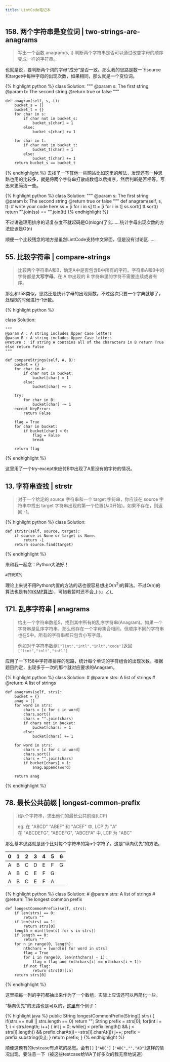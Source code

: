```yaml
---
title: LintCode笔记本
---
```


## 158. 两个字符串是变位词 | two-strings-are-anagrams

> 写出一个函数 anagram(s, t) 判断两个字符串是否可以通过改变字母的顺序变成一样的字符串。

也就是说，要判断两个词的字母“成分”是否一致。那么我的思路是数一下source和target中每种字母的出现次数，如果相同，那么就是一个变位词。

{% highlight python %}
class Solution:
    """
    @param s: The first string
    @param b: The second string
    @return true or false
    """
    
    def anagram(self, s, t):
        bucket_s = {}
        bucket_t = {}
        for char in s:
            if char not in bucket_s:
                bucket_s[char] = 1
            else:
                bucket_s[char] += 1
    
        for char in t:
            if char not in bucket_t:
                bucket_t[char] = 1
            else:
                bucket_t[char] += 1
        return bucket_s == bucket_t

{% endhighlight %}
去找了一下其他一些网站比如[这里](http://www.jiuzhang.com/solutions/two-strings-are-anagrams/)的解法，发现还有一种思路也用的比较多，就是将两个字符串打散成数组以后排序，然后判断是否相等。写出来更简洁一些。

{% highlight python %}
class Solution:
    """
    @param s: The first string
    @param b: The second string
    @return true or false
    """
    def anagram(self, s, t):
        # write your code here
        ss = [i for i in s]
        tt = [i for i in t]
        ss.sort()
        tt.sort()
        return "".join(ss) == "".join(tt)
{% endhighlight %}

不过讲道理用排序的话复杂度不就起码是O(nlogn)了么……统计字母出现次数的方法应该是O(n)

顺便一个比较残念的地方是虽然LintCode支持中文界面，但是没有讨论区……

## 55. 比较字符串 | compare-strings

>比较两个字符串A和B，确定A中是否包含B中所有的字符。字符串A和B中的字符都是**大写字母**。在 A 中出现的 B 字符串里的字符不需要连续或者有序。

那么和158类似，思路还是统计字母的出现频数。不过这次只要一个字典就够了，处理B的时候进行-1计数。

{% highlight python %}

class Solution:

    """
    @param A : A string includes Upper Case letters
    @param B : A string includes Upper Case letters
    @return :  if string A contains all of the characters in B return True else return False
    """
    
    def compareStrings(self, A, B):
        bucket = {}
        for char in A:
            if char not in bucket:
                bucket[char] = 1
            else:
                bucket[char] += 1
    
        try:
            for char in B:
                bucket[char] -= 1
        except KeyError:
            return False
    
        flag = True
        for char in bucket:
            if bucket[char] < 0:
                flag = False
                break
    
        return flag

{% endhighlight %}

这里用了一个try-except来应付B中出现了A里没有的字符的情况。

## 13. 字符串查找 | strstr

>对于一个给定的 source 字符串和一个 target 字符串，你应该在 source 字符串中找出 target 字符串出现的第一个位置(从0开始)。如果不存在，则返回 -1。

{% highlight python %}
class Solution:

    def strStr(self, source, target):
        if source is None or target is None:
            return -1
        return source.find(target)

{% endhighlight %}

来和我一起念：Python大法好！

<small>#开玩笑的</small>

理论上来说不用Python内置的方法的话也很容易想出O(n<sup>2</sup>)的算法。不过O(n)的算法也是有的([KMP算法](https://zh.wikipedia.org/wiki/%E5%85%8B%E5%8A%AA%E6%96%AF-%E8%8E%AB%E9%87%8C%E6%96%AF-%E6%99%AE%E6%8B%89%E7%89%B9%E7%AE%97%E6%B3%95))，可惜我暂时还不会_(:з」∠)_

## 171. 乱序字符串 | anagrams

>给出一个字符串数组S，找到其中所有的乱序字符串(Anagram)。如果一个字符串是乱序字符串，那么他存在一个字母集合相同，但顺序不同的字符串也在S中。所有的字符串都只包含小写字母。
>
>例如对于字符串数组`["lint","intl","inlt","code"]`返回`["lint","inlt","intl"]`

应用了一下158中字符串排序的思路，统计每个单词的字符组合的出现次数，根据题目约定，出现多于一次的那个就对应要求的Anagram。

{% highlight python %}
class Solution:
    # @param strs: A list of strings
    # @return: A list of strings

    def anagrams(self, strs):
        bucket = {}
        anag = []
        for word in strs:
            chars = [c for c in word]
            chars.sort()
            chars = "".join(chars)
            if chars not in bucket:
                bucket[chars] = 1
            else:
                bucket[chars] += 1

        for word in strs:
            chars = [c for c in word]
            chars.sort()
            chars = "".join(chars)
            if bucket[chars] > 1:
                anag.append(word)

        return anag

{% endhighlight %}

## 78. 最长公共前缀 | longest-common-prefix

> 给k个字符串，求出他们的最长公共前缀(LCP)
>  
> eg. 在 "ABCD" "ABEF" 和 "ACEF" 中,  LCP 为 "A"  
> 在 "ABCDEFG", "ABCEFG", "ABCEFA" 中, LCP 为 "ABC"

那么基本思路就是逐个比对每个字符串的第n个字符了。这是“纵向优先”的方法。

|  0   |  1   |  2   |  3   |  4   |  5   |  6   |
| :--: | :--: | :--: | :--: | :--: | :--: | :--: |
|  A   |  B   |  C   |  D   |  E   |  F   |  G   |
|  A   |  B   |  C   |  E   |  F   |  G   |      |
|  A   |  B   |  C   |  E   |  F   |  A   |      |

{% highlight python %}
class Solution:
    # @param strs: A list of strings
    # @return: The longest common prefix

    def longestCommonPrefix(self, strs):
        if len(strs) == 0:
            return ""
        if len(strs) == 1:
            return strs[0]
        length = min([len(s) for s in strs])
        if length == 0:
            return ""
        for n in range(0, length):
            nthchars = [word[n] for word in strs]
            flag = True
            for i in range(0, len(nthchars) - 1):
                flag = flag and (nthchars[i] == nthchars[i + 1])
            if not flag:
                return strs[0][:n]
        return strs[0]

{% endhighlight %}

这里把每一列的字符都抽出来作为了一个数组，实际上应该还可以再简化一些。

“横向优先”的思路也是可以的，[这里](http://www.chenguanghe.com/lintcode-longest-common-prefix/)有个例子：

{% highlight java %}
public String longestCommonPrefix(String[] strs) {
    if(strs == null || strs.length == 0)
        return "";
    String prefix = strs[0];
    for(int i = 1; i < strs.length; i++) {
        int j = 0;
        while(j < prefix.length() && j < strs[i].length() && prefix.charAt(j)==strs[i].charAt(j))
            j++;
        prefix = prefix.substring(0,j);
    }
    return prefix;
}
{% endhighlight %}

顺便这题有的testcase有点坑的感觉。会有`[]` `["ABC"]` `["ABC","","AB"]`这样的情况出现，要注意一下（被这些testcase给WA了好多次的我无奈地说道）
